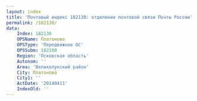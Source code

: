```yaml
---
layout: index
title: 'Почтовый индекс 182130: отделение почтовой связи Почты России'
permalink: /182130/
data:
    Index: 182130
    OPSName: Платоново
    OPSType: 'Передвижное ОС'
    OPSSubm: 182100
    Region: 'Псковская область'
    Autonom: ''
    Area: 'Великолукский район'
    City: Платоново
    City1: ''
    ActDate: '20140411'
    IndexOld: ''
---
```

